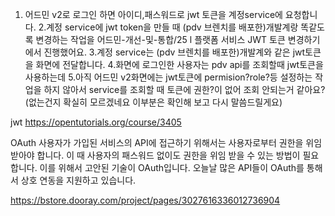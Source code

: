 1. 어드민 v2로 로그인 하면 아이디,패스워드로 jwt 토큰을 계정service에 요청합니다.
2.계정 service에 jwt token을 만들 때 (pdv 브렌치를 배포한)개발계랑 똑같도록 변경하는 작업을  어드민-개선-및-통합/25 l 플랫폼 서비스 JWT 토큰 변경하기 에서 진행했어요.
3.계정 service는 (pdv 브렌치를 배포한)개발계와 같은 jwt토큰을 화면에 전달합니다.
4.화면에 로그인한 사용자는 pdv api를 조회할때 jwt토큰을 사용하는데
5.아직 어드민 v2화면에는 jwt토큰에 permision?role?등 설정하는 작업을 하지 않아서
service를 조회할 때 토큰에 권한?이 없어 조회 안되는거 같아요?(없는건지 확실히 모르겠네요 이부분은 확인해 보고 다시 말씀드릴게요)



jwt
https://opentutorials.org/course/3405



OAuth
사용자가 가입된 서비스의 API에 접근하기 위해서는 사용자로부터 권한을 위임 받아야 합니다.
이 때 사용자의 패스워드 없이도 권한을 위임 받을 수 있는 방법이 필요합니다.
이를 위해서 고안된 기술이 OAuth입니다.
 오늘날 많은 API들이 OAuth를 통해서 상호 연동을 지원하고 있습니다.

 https://bstore.dooray.com/project/pages/3027616336012736904